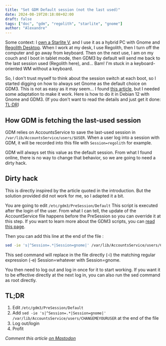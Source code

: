 ```yaml
---
title: "Set GDM Default session (not the last used)"
date: 2024-08-19T20:18:08+02:00
draft: false
tags: ["doc", "gdm", "regolith", "starlite", "gnome"]
author: "Alexandre"
---
```


Some context: I [own a Starlite V](https://wazablog.fr/posts/starlite-debian12/), and I use it as a hybrid PC with Gnome and [Regolith Desktop](https://regolith-desktop.com/). When I work at my desk, I use Regolith, then I turn off the computer and go away from keyboard. Then on the next use, I am on my couch and I boot in tablet mode, then GDM3 by default will send me back to the last session used (Regolith here), and... Bam! I'm stuck in a keyboard-oriented WM without a keyboard.

So, I don't trust myself to think about the session switch at each boot, so I started digging on how to always set Gnome as the default choice on GDM3. This is not as easy as it may seem... I found [this article](https://brokkr.net/2016/10/27/setting-default-user-session-in-gdm-default-latest/), but I needed some adaptation to make it work. Here is how to do it in Debian 12 with Gnome and GDM3. (If you don't want to read the details and just get it done: [TL;DR](#tldr))

## How GDM is fetching the last-used session

GDM relies on AccountsService to save the last-used session in `/var/lib/AccountsService/users/$USER`. When a user log into a session with GDM, it will be recorded into this file with `Session=regolith` for example.

GDM will always set this value as the default session. From what I found online, there is no way to change that behavior, so we are going to need a dirty hack.

## Dirty hack

This is directly inspired by the article quoted in the introduction. But the solution provided did not work for me, so I adapted it a bit.

You are going to edit `/etc/gdm3/PreSession/Default` This script is executed after the login of the user. From what I can tell, the update of the AccountService file happens before the PreSession so you can override it at this step. If you want to learn more about the GDM3 scripts, you can [read this page](https://help.gnome.org/admin/gdm/stable/configuration.html.en).

Then you can add this line at the end of the file :

```bash
sed -ie 's|^Session=.*|Session=gnome|' /var/lib/AccountsService/users/CHANGEMEYOURUSER
```

This sed command will replace in the file directly (-i) the matching regular expression (-e) Session=whatever with Session=gnome.

You then need to log out and log in once for it to start working. If you want it to be effective directly at the next log in, you can also run the sed command as root directly.

## TL;DR

1. Edit `/etc/gdm3/PreSession/Default`
2. Add `sed -ie 's|^Session=.*|Session=gnome|' /var/lib/AccountsService/users/CHANGEMEYOURUSER` at the end of the file
3. Log out/login
4. Profit

*Comment this article [on Mastodon](https://h4.io/@wazaby/112990097400063492)*
